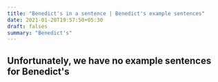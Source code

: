 ```yaml
---
title: "Benedict's in a sentence | Benedict's example sentences"
date: 2021-01-20T19:57:50+05:30
draft: falses
summary: "Benedict's"
---
```

## Unfortunately, we have no example sentences for Benedict's                 
